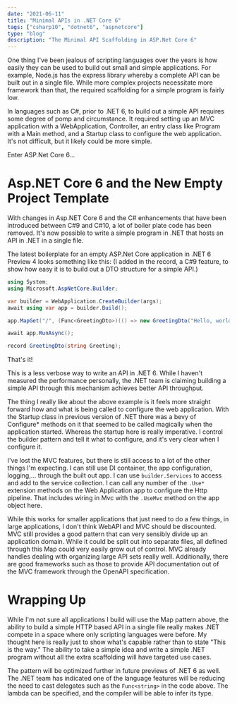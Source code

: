 ```yaml
---
date: "2021-06-11"
title: "Minimal APIs in .NET Core 6"
tags: ["csharp10", "dotnet6", "aspnetcore"]
type: "blog"
description: "The Minimal API Scaffolding in ASP.Net Core 6"
---
```


One thing I've been jealous of scripting languages over the years is how easily they can be used to build out small and simple applications.
For example, Node.js has the express library whereby a complete API can be built out in a single file.
While more complex projects necessitate more framework than that, the required scaffolding for a simple program is fairly low.

In languages such as C#, prior to .NET 6, to build out a simple API requires some degree of pomp and circumstance.
It required setting up an MVC application with a WebApplication, Controller, an entry class like Program with a Main method, and a Startup class to configure the web application.
It's not difficult, but it likely could be more simple.

Enter ASP.Net Core 6...

# Asp.NET Core 6 and the New Empty Project Template


With changes in Asp.NET Core 6 and the C# enhancements that have been introduced between C#9 and C#10, a lot of boiler plate code has been removed.
It's now possible to write a simple program in .NET that hosts an API in .NET in a single file.

The latest boilerplate for an empty ASP.Net Core application in .NET 6 Preview 4 looks something like this:
(I added in the record, a C#9 feature, to show how easy it is to build out a DTO structure for a simple API.)


```csharp
using System;
using Microsoft.AspNetCore.Builder;

var builder = WebApplication.CreateBuilder(args);
await using var app = builder.Build();

app.MapGet("/", (Func<GreetingDto>)(() => new GreetingDto("Hello, world!")));

await app.RunAsync();

record GreetingDto(string Greeting);
```

That's it!

This is a less verbose way to write an API in .NET 6.
While I haven't measured the performance personally, the .NET team is claiming building a simple API through this mechanism achieves better API throughput.

The thing I really like about the above example is it feels more straight forward how and what is being called to configure the web application.
With the Startup class in previous version of .NET there was a bevy of Configure* methods on it that seemed to be called magically when the application started.
Whereas the startup here is really imperative.
I control the builder pattern and tell it what to configure, and it's very clear when I configure it.

I've lost the MVC features, but there is still access to a lot of the other things I'm expecting.
I can still use DI container, the app configuration, logging,... through the built out app.
I can use `builder.Services` to access and add to the service collection.
I can call any number of the `.Use*` extension methods on the Web Application app to configure the Http pipeline.
That includes wiring in Mvc with the `.UseMvc` method on the app object here.

While this works for smaller applications that just need to do a few things, in large applications, I don't think WebAPI and MVC should be discounted.
MVC still provides a good pattern that can very sensibly divide up an application domain.
While it could be split out into separate files, all defined through this Map could very easily grow out of control.
MVC already handles dealing with organizing large API sets really well.
Additionally, there are good frameworks such as those to provide API documentation out of the MVC framework through the OpenAPI specification.

# Wrapping Up
While I'm not sure all applications I build will use the Map pattern above, the ability to build a simple HTTP based API in a single file really makes .NET compete in a space where only scripting languages were before.
My thought here is really just to show what's capable rather than to state "This is the way."
The ability to take a simple idea and write a simple .NET program without all the extra scaffolding will have targeted use cases.

The pattern will be optimized further in future previews of .NET 6 as well.
The .NET team has indicated one of the language features will be reducing the need to cast delegates such as the `Func<string>` in the code above.
The lambda can be specified, and the compiler will be able to infer its type.
